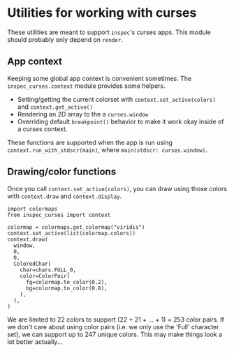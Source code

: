 # Utilities for working with curses

These utilities are meant to support `inspec`'s curses apps. This module should probably only depend on `render`.

## App context

Keeping some global app context is convenient sometimes. The `inspec_curses.context` module provides some helpers.

* Setting/getting the current colorset with `context.set_active(colors)` and `context.get_active()`
* Rendering an 2D array to the a `curses.window`
* Overriding default `breakpoint()` behavior to make it work okay inside of a curses context.

These functions are supported when the app is run using `context.run_with_stdscr(main)`, where `main(stdscr: curses.window)`.

## Drawing/color functions

Once you call `context.set_active(colors)`, you can draw using those colors with `context.draw` and `context.display`.

```
import colormaps
from inspec_curses import context

colormap = colormaps.get_colormap("viridis")
context.set_active(list(colormap.colors))
context.draw(
  window,
  0,
  0,
  ColoredChar(
    char=chars.FULL_0,
    color=ColorPair(
      fg=colormap.to_color(0.2),
      bg=colormap.to_color(0.8),
    ),
  ),
)
```

We are limited to 22 colors to support (22 + 21 + ... + 1) = 253 color pairs. If we don't care about using color pairs (i.e. we only use the 'Full' character set), we can support up to 247 unique colors. This may make things look a lot better actually...
